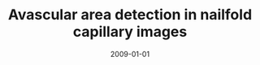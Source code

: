 ---
# Documentation: https://wowchemy.com/docs/managing-content/

title: Avascular area detection in nailfold capillary images
subtitle: ''
summary: ''
authors:
- Mariusz T. Paradowski
- kwasnicka
- Krzysztof Borysewicz
tags: []
categories: []
date: '2009-01-01'
lastmod: 2022-10-07T05:01:02Z
featured: false
draft: false

# Featured image
# To use, add an image named `featured.jpg/png` to your page's folder.
# Focal points: Smart, Center, TopLeft, Top, TopRight, Left, Right, BottomLeft, Bottom, BottomRight.
image:
  caption: ''
  focal_point: ''
  preview_only: false

# Projects (optional).
#   Associate this post with one or more of your projects.
#   Simply enter your project's folder or file name without extension.
#   E.g. `projects = ["internal-project"]` references `content/project/deep-learning/index.md`.
#   Otherwise, set `projects = []`.
projects: []
publishDate: '2022-10-07T05:01:01.437638Z'
publication_types:
- '1'
abstract: ''
publication: '*Proceedings of the International Multiconference on Computer Science
  and Information Technology, Mrągowo, Poland, October 12-14, 2009*'
url_pdf: http://www.proceedings2009.imcsit.org/pliks/166.pdf
---